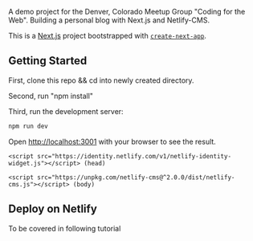 A demo project for the Denver, Colorado Meetup Group "Coding for the Web".
Building a personal blog with Next.js and Netlify-CMS.

This is a [Next.js](https://nextjs.org/) project bootstrapped with [`create-next-app`](https://github.com/vercel/next.js/tree/canary/packages/create-next-app).

## Getting Started

First, clone this repo && cd into newly created directory.

Second, run "npm install"

Third, run the development server:

```bash
npm run dev
```

Open [http://localhost:3001](http://localhost:3001) with your browser to see the result.

    <script src="https://identity.netlify.com/v1/netlify-identity-widget.js"></script> (head)

    <script src="https://unpkg.com/netlify-cms@^2.0.0/dist/netlify-cms.js"></script> (body)

## Deploy on Netlify

To be covered in following tutorial
